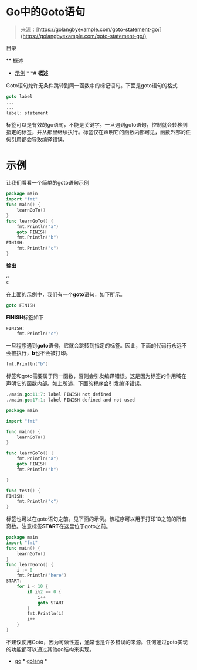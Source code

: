 <!--yml

类别：未分类

日期：2024-10-13 06:30:53

-->

# Go中的Goto语句

> 来源：[https://golangbyexample.com/goto-statement-go/](https://golangbyexample.com/goto-statement-go/)

目录

**   [概述](#Overview "Overview")

+   [示例](#Example "Example") *  *# **概述**

Goto语句允许无条件跳转到同一函数中的标记语句。下面是goto语句的格式

```go
goto label
...
...
label: statement
```

标签可以是有效的go语句，不能是关键字。一旦遇到goto语句，控制就会转移到指定的标签，并从那里继续执行。标签仅在声明它的函数内部可见，函数外部的任何引用都会导致编译错误。

# **示例**

让我们看看一个简单的goto语句示例

```go
package main
import "fmt"
func main() {
    learnGoTo()
}
func learnGoTo() {
    fmt.Println("a")
    goto FINISH
    fmt.Println("b")
FINISH:
    fmt.Println("c")
}
```

**输出**

```go
a
c
```

在上面的示例中，我们有一个**goto**语句，如下所示。

```go
goto FINISH
```

**FINISH**标签如下

```go
FINISH:
    fmt.Println("c")
```

一旦程序遇到**goto**语句，它就会跳转到指定的标签。因此，下面的代码行永远不会被执行，**b**也不会被打印。

```go
fmt.Println("b")
```

标签和goto需要属于同一函数，否则会引发编译错误。这是因为标签的作用域在声明它的函数内部。如上所述，下面的程序会引发编译错误。

```go
./main.go:11:7: label FINISH not defined
./main.go:17:1: label FINISH defined and not used
```

```go
package main

import "fmt"

func main() {
	learnGoTo()
}

func learnGoTo() {
	fmt.Println("a")
	goto FINISH
	fmt.Println("b")

}

func test() {
FINISH:
	fmt.Println("c")
}
```

标签也可以在goto语句之前。见下面的示例。该程序可以用于打印10之前的所有奇数。注意标签**START**在这里位于goto之前。

```go
package main
import "fmt"
func main() {
    learnGoTo()
}
func learnGoTo() {
    i := 0
    fmt.Println("here")
START:
    for i < 10 {
        if i%2 == 0 {
            i++
            goto START
        }  
        fmt.Println(i)
        i++
    }
}
```

不建议使用Goto，因为可读性差，通常也是许多错误的来源。任何通过goto实现的功能都可以通过其他go结构来实现。

+   [go](https://golangbyexample.com/tag/go/) *   [golang](https://golangbyexample.com/tag/golang/) *
